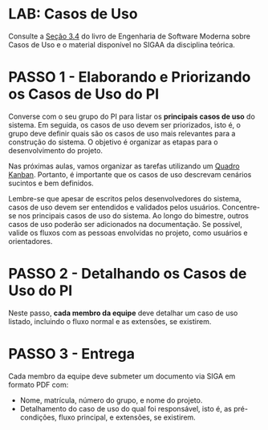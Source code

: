 # LAB: Casos de Uso

Consulte a [Seção 3.4](https://engsoftmoderna.info/cap3.html#casos-de-uso) do livro de Engenharia de Software Moderna sobre Casos de Uso e o material disponível no SIGAA da disciplina teórica.

# PASSO 1 - Elaborando e Priorizando os Casos de Uso do PI

Converse com o seu grupo do PI para listar os **principais casos de uso** do sistema. Em seguida, os casos de uso devem ser priorizados, isto é, o grupo deve definir quais são os casos de uso mais relevantes para a construção do sistema. O objetivo é organizar as etapas para o desenvolvimento do projeto.

Nas próximas aulas, vamos organizar as tarefas utilizando um [Quadro Kanban](https://engsoftmoderna.info/cap2.html#kanban). Portanto, é importante que os casos de uso descrevam cenários sucintos e bem definidos.

Lembre-se que apesar de escritos pelos desenvolvedores do sistema, casos de uso devem ser entendidos e validados pelos usuários. Concentre-se nos principais casos de uso do sistema. Ao longo do bimestre, outros casos de uso poderão ser adicionados na documentação. Se possível, valide os fluxos com as pessoas envolvidas no projeto, como usuários e orientadores.

# PASSO 2 - Detalhando os Casos de Uso do PI

Neste passo, **cada membro da equipe** deve detalhar um caso de uso listado, incluindo o fluxo normal e as extensões, se existirem.


# PASSO 3 - Entrega

Cada membro da equipe deve submeter um documento via SIGA em formato PDF com:

- Nome, matrícula, número do grupo, e nome do projeto.
- Detalhamento do caso de uso do qual foi responsável, isto é, as pré-condições, fluxo principal, e extensões, se existirem.

